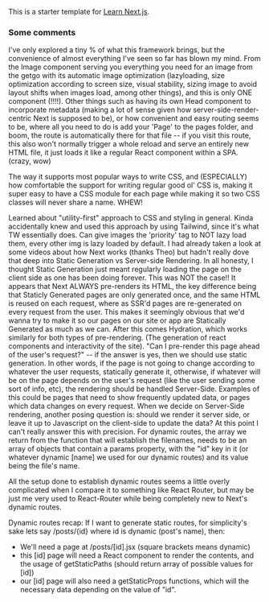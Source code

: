 This is a starter template for [Learn Next.js](https://nextjs.org/learn).

### Some comments

I've only explored a tiny % of what this framework brings, but the convenience of almost everything I've seen so far has blown my mind.
From the Image component serving you everything you need for an image from the getgo with its automatic image optimization (lazyloading, size optimization according to screen size, visual stability, sizing image to avoid layout shifts when images load, among other things), and this is only ONE component (!!!!). Other things such as having its own Head component to incorporate metadata (making a lot of sense given how server-side-render-centric Next is supposed to be), or how convenient and easy routing seems to be, where all you need to do is add your 'Page' to the pages folder, and boom, the route is automatically there for that file -- if you visit this route, this also won't normally trigger a whole reload and serve an entirely new HTML file, it just loads it like a regular React component within a SPA. (crazy, wow)

The way it supports most popular ways to write CSS, and (ESPECIALLY) how comfortable the support for writing regular good ol' CSS is, making it super easy to have a CSS module for each page while making it so two CSS classes will never share a name. WHEW!

Learned about "utility-first" approach to CSS and styling in general. Kinda accidentally knew and used this approach by using Tailwind, since it's what TW essentially does.
Can give images the 'priority' tag to NOT lazy load them, every other img is lazy loaded by default.
I had already taken a look at some videos about how Next works (thanks Theo) but hadn't really dove that deep into Static Generation vs Server-side Rendering. In all honesty, I thought Static Generation just meant regularly loading the page on the client side as one has been doing forever. This was NOT the case!! It appears that Next ALWAYS pre-renders its HTML, the key difference being that Staticly Generated pages are only generated once, and the same HTML is reused on each request, where as SSR'd pages are re-generated on every request from the user.
This makes it seemingly obvious that we'd wanna try to make it so our pages on our site or app are Statically Generated as much as we can.
After this comes Hydration, which works similarly for both types of pre-rendering. (The generation of react components and interactivity of the site).
"Can I pre-render this page ahead of the user's request?" -- if the answer is yes, then we should use static generation. In other words, if the page is not going to change according to whatever the user requests, statically generate it, otherwise, if whatever will be on the page depends on the user's request (like the user sending some sort of info, etc), the rendering should be handled Server-Side. Examples of this could be pages that need to show frequently updated data, or pages which data changes on every request. When we decide on Server-Side rendering, another posing question is: should we render it server side, or leave it up to Javascript on the client-side to update the data? At this point I can't really answer this with precision.
For dynamic routes, the array we return from the function that will establish the filenames, needs to be an array of objects that contain a params property, with the "id" key in it (or whatever dynamic [name] we used for our dynamic routes) and its value being the file's name.

All the setup done to establish dynamic routes seems a little overly complicated when I compare it to something like React Router, but may be just me very used to React-Router while being completely new to Next's dynamic routes.

Dynamic routes recap: If I want to generate static routes, for simplicity's sake lets say /posts/{id} where id is dynamic (post's name), then:

- We'll need a page at /posts/[id].jsx (square brackets means dynamic)
- this [id] page will need a React component to render the contents, and the usage of getStaticPaths (should return array of possible values for [id])
- our [id] page will also need a getStaticProps functions, which will the necessary data depending on the value of "id".
